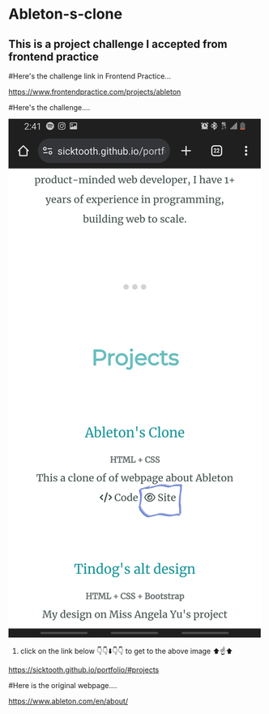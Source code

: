 ﻿# Ableton-s-clone

## This is a project challenge I accepted from frontend practice

#Here's the challenge link in Frontend Practice...

https://www.frontendpractice.com/projects/ableton

#Here's the challenge....

![screenshot](./Isolated.jpg)

1. click on the link below 👇👇⬇️👇👇 to get to the above image ⬆️☝️⬆️

https://sicktooth.github.io/portfolio/#projects

#Here is the original webpage....

https://www.ableton.com/en/about/
